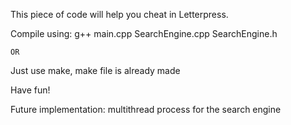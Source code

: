 This piece of code will help you cheat in Letterpress.

Compile using:
	g++ main.cpp SearchEngine.cpp SearchEngine.h

	OR

Just use make, make file is already made



Have fun!

Future implementation:
	multithread process for the search engine
